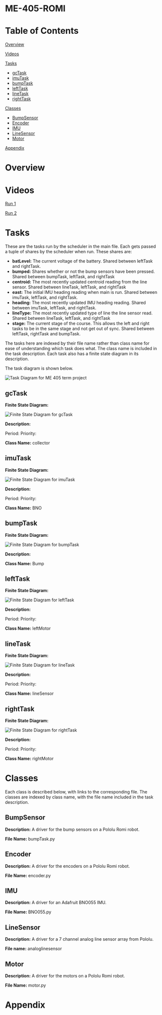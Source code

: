 # ME-405-ROMI

# Table of Contents

[Overview](#Overview)

[Videos](#videos)

[Tasks](#Tasks)
- [gcTask](#gcTask)
- [imuTask](#imuTask)
- [bumpTask](#bumpTask)
- [leftTask](#leftTask)
- [lineTask](#lineTask)
- [rightTask](#rightTask)

[Classes](#Classes)
- [BumpSensor](#BumpSensor)
- [Encoder](#Encoder)
- [IMU](#IMU)
- [LineSensor](#LineSensor)
- [Motor](#Motor)
	

[Appendix](#Appendix)

# Overview



# Videos

[Run 1](https://youtu.be/CR8xlK-HHFw)

[Run 2](https://youtu.be/JZjPs5Mh1RU)

# Tasks

These are the tasks run by the scheduler in the main file. Each gets passed a tuple of shares by the scheduler when run. These shares are:
- **batLevel:** The current voltage of the battery. Shared between leftTask and rightTask.
- **bumped:** Shares whether or not the bump sensors have been pressed. Shared between bumpTask, leftTask, and rightTask
- **centroid:** The most recently updated centroid reading from the line sensor. Shared between lineTask, leftTask, and rightTask
- **east:** The initial IMU heading reading when main is run. Shared between imuTask, leftTask, and rightTask.
- **heading:** The most recently updated IMU heading reading. Shared between imuTask, leftTask, and rightTask.
- **lineType:** The most recently updated type of line the line sensor read. Shared between lineTask, leftTask, and rightTask
- **stage:** The current stage of the course. This allows the left and right tasks to be in the same stage and not get out of sync. Shared between leftTask, rightTask and bumpTask.

The tasks here are indexed by their file name rather than class name for ease of understanding which task does what. The class name is included in the task description. Each task also has a finite state diagram in its description.

The task diagram is shown below.

![Task Diagram for ME 405 term project](TaskDiagram.png)

## gcTask

**Finite State Diagram:**

![Finite State Diagram for gcTask](gcTaskFSM.png)

**Description:**

Period:
Priority:

**Class Name:** collector

## imuTask

**Finite State Diagram:**

![Finite State Diagram for imuTask](imuTaskFSM.png)

**Description:**

Period:
Priority:

**Class Name:** BNO

## bumpTask

**Finite State Diagram:**

![Finite State Diagram for bumpTask](bumpTaskFSM.png)

**Description:**

**Class Name:** Bump

## leftTask

**Finite State Diagram:**

![Finite State Diagram for leftTask](leftTaskFSM.png)

**Description:**

Period:
Priority:

**Class Name:** leftMotor

## lineTask

**Finite State Diagram:**

![Finite State Diagram for lineTask](lineTaskFSM.png)

**Description:**

Period:
Priority:

**Class Name:** lineSensor

## rightTask

**Finite State Diagram:**

![Finite State Diagram for rightTask](rightTaskFSM.png)

**Description:**

Period:
Priority:

**Class Name:** rightMotor

# Classes

Each class is described below, with links to the corresponding file. The classes are indexed by class name, with the file name included in the task description.

## BumpSensor

**Description:** A driver for the bump sensors on a Pololu Romi robot.

**File Name:** bumpTask.py

## Encoder

**Description:** A driver for the encoders on a Pololu Romi robot.

**File Name:** encoder.py

## IMU

**Description:** A driver for an Adafruit BNO055 IMU.

**File Name:** BNO055.py

## LineSensor

**Description:** A driver for a 7 channel analog line sensor array from Pololu.

**File name:** analoglinesensor

## Motor

**Description:** A driver for the motors on a Pololu Romi robot.

**File Name:** motor.py

# Appendix
